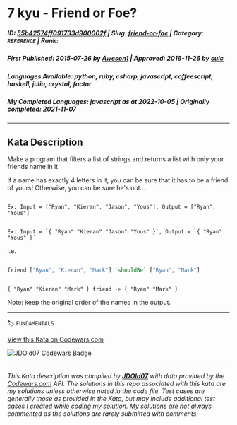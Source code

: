 # 7 kyu - Friend or Foe?

##### **ID**: [55b42574ff091733d900002f](https://www.codewars.com/kata/55b42574ff091733d900002f) | **Slug**: [friend-or-foe](https://www.codewars.com/kata/55b42574ff091733d900002f) | **Category**: `REFERENCE` | **Rank**: <span style="color:white">7 kyu</span>

##### **First Published**: 2015-07-26 ***by*** [Aweson1](https://www.codewars.com/users/Aweson1) | **Approved**: 2016-11-26 ***by*** [suic](https://www.codewars.com/users/suic)

##### **Languages Available**: python, ruby, csharp, javascript, coffeescript, haskell, julia, crystal, factor

##### **My Completed Languages**: javascript ***as at*** 2022-10-05 | **Originally completed**: 2021-11-07

---

## Kata Description


Make a program that filters a list of strings and returns a list with only your friends name in it.



If a name has exactly 4 letters in it, you can be sure that it has to be a friend of yours! Otherwise, you can be sure he's not...



~~~if-not:factor

Ex: Input = ["Ryan", "Kieran", "Jason", "Yous"], Output = ["Ryan", "Yous"]

~~~



~~~if:factor

Ex: Input = `{ "Ryan" "Kieran" "Jason" "Yous" }`, Output = `{ "Ryan" "Yous" }`

~~~



i.e.

```haskell

friend ["Ryan", "Kieran", "Mark"] `shouldBe` ["Ryan", "Mark"]

```



```factor

{ "Ryan" "Kieran" "Mark" } friend -> { "Ryan" "Mark" }

```





Note: keep the original order of the names in the output.

---


🏷 `FUNDAMENTALS`


[View this Kata on Codewars.com](https://www.codewars.com/kata/55b42574ff091733d900002f)

![](https://www.codewars.com/users/jdold07/badges/large "JDOld07 Codewars Badge")

---

###### *This Kata description was compiled by [**JDOld07**](https://tpstech.dev) with data provided by the [Codewars.com](https://www.codewars.com) API.  The solutions in this repo associated with this kata are my solutions unless otherwise noted in the code file.  Test cases are generally those as provided in the Kata, but may include additional test cases I created while coding my solution.  My solutions are not always commented as the solutions are rarely submitted with comments.*

